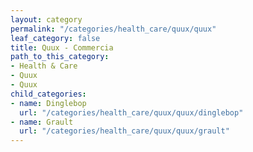 ```yaml
---
layout: category
permalink: "/categories/health_care/quux/quux"
leaf_category: false
title: Quux - Commercia
path_to_this_category:
- Health & Care
- Quux
- Quux
child_categories:
- name: Dinglebop
  url: "/categories/health_care/quux/quux/dinglebop"
- name: Grault
  url: "/categories/health_care/quux/quux/grault"
---
```

